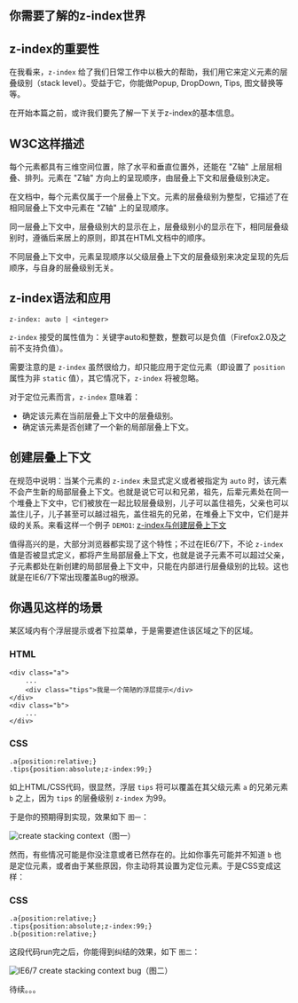 ## 你需要了解的z-index世界

## z-index的重要性

在我看来，`z-index` 给了我们日常工作中以极大的帮助，我们用它来定义元素的层叠级别（stack level）。受益于它，你能做Popup, DropDown, Tips, 图文替换等等。

在开始本篇之前，或许我们要先了解一下关于z-index的基本信息。

## W3C这样描述

每个元素都具有三维空间位置，除了水平和垂直位置外，还能在 "Z轴" 上层层相叠、排列。元素在 "Z轴" 方向上的呈现顺序，由层叠上下文和层叠级别决定。

在文档中，每个元素仅属于一个层叠上下文。元素的层叠级别为整型，它描述了在相同层叠上下文中元素在 "Z轴" 上的呈现顺序。

同一层叠上下文中，层叠级别大的显示在上，层叠级别小的显示在下，相同层叠级别时，遵循后来居上的原则，即其在HTML文档中的顺序。

不同层叠上下文中，元素呈现顺序以父级层叠上下文的层叠级别来决定呈现的先后顺序，与自身的层叠级别无关。

<!--more-->

## z-index语法和应用

    z-index: auto | <integer>

`z-index` 接受的属性值为：关键字auto和整数，整数可以是负值（Firefox2.0及之前不支持负值）。

需要注意的是 `z-index` 虽然很给力，却只能应用于定位元素（即设置了 `position` 属性为非 `static` 值），其它情况下，`z-index` 将被忽略。

对于定位元素而言，`z-index` 意味着：

* 确定该元素在当前层叠上下文中的层叠级别。
* 确定该元素是否创建了一个新的局部层叠上下文。

## 创建层叠上下文

在规范中说明：当某个元素的 `z-index` 未显式定义或者被指定为 `auto` 时，该元素不会产生新的局部层叠上下文。也就是说它可以和兄弟，祖先，后辈元素处在同一个堆叠上下文中，它们被放在一起比较层叠级别，儿子可以盖住祖先，父亲也可以盖住儿子，儿子甚至可以越过祖先，盖住祖先的兄弟，在堆叠上下文中，它们是并级的关系。来看这样一个例子 `DEMO1`: [z-index与创建层叠上下文](http://demo.doyoe.com/css/z-index/stacking-context.htm)

值得高兴的是，大部分浏览器都实现了这个特性；不过在IE6/7下，不论 `z-index` 值是否被显式定义，都将产生局部层叠上下文，也就是说子元素不可以超过父亲，子元素都处在新创建的局部层叠上下文中，只能在内部进行层叠级别的比较。这也就是在IE6/7下常出现覆盖Bug的根源。

## 你遇见这样的场景

某区域内有个浮层提示或者下拉菜单，于是需要遮住该区域之下的区域。

### HTML

    <div class="a">
        ...
        <div class="tips">我是一个简陋的浮层提示</div>
    </div>
    <div class="b">
        ...
    </div>

### CSS

    .a{position:relative;}
    .tips{position:absolute;z-index:99;}

如上HTML/CSS代码，很显然，浮层 `tips` 将可以覆盖在其父级元素 `a` 的兄弟元素 `b` 之上，因为 `tips` 的层叠级别 `z-index` 为99。

于是你的预期得到实现，效果如下 `图一`：

![create stacking context](http://demo.doyoe.com/css/z-index/images/create-stacking-context.png)（图一）

然而，有些情况可能是你没注意或者已然存在的。比如你事先可能并不知道 `b` 也是定位元素，或者由于某些原因，你主动将其设置为定位元素。于是CSS变成这样：

### CSS

    .a{position:relative;}
    .tips{position:absolute;z-index:99;}
    .b{position:relative;}

这段代码run完之后，你能得到纠结的效果，如下 `图二`：

![IE6/7 create stacking context bug](http://demo.doyoe.com/css/z-index/images/create-stacking-context-ie6-7-bug.png)（图二）

待续。。。